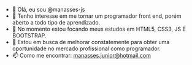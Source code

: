- 👋 Olá, eu sou @manasses-js
- 👀 Tenho interesse em me tornar um programador front end, porém aberto a todo tipo de aprendizado.
- 🌱 No momento estou focando meus estudos em HTML5, CSS3, JS E BOOTSTRAP.
- 💞️ Estou em busca de melhorar constatemente para obter uma oportunidade no mercado profissional como programador.
- 📫 Como me encontrar: manasses.junior@hotmail.com 

<!---
manasses-js/manasses-js is a ✨ special ✨ repository because its `README.md` (this file) appears on your GitHub profile.
You can click the Preview link to take a look at your changes.
--->
